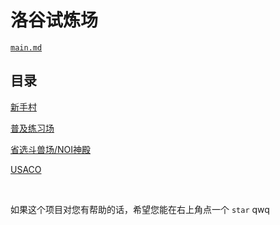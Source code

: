 # 洛谷试炼场

[`main.md`](https://github.com/hjl2011/Luogu-testing-ground/blob/main/main.md)

## 目录

[新手村](https://github.com/hjl2011/Luogu-testing-ground/blob/main/main.md#新手村)

[普及练习场](https://github.com/hjl2011/Luogu-testing-ground/blob/main/main.md#普及练习场)

[省选斗兽场/NOI神殿](https://github.com/hjl2011/Luogu-testing-ground/blob/main/main.md#省选斗兽场noi神殿)

[USACO](https://github.com/hjl2011/Luogu-testing-ground/blob/main/main.md#usaco)

&nbsp;

如果这个项目对您有帮助的话，希望您能在右上角点一个 `star` qwq
